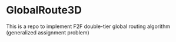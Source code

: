 # GlobalRoute3D

This is a repo to implement F2F double-tier global routing algorithm (generalized assignment problem)

